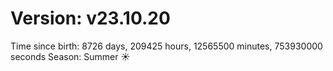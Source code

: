 # Version: v23.10.20
Time since birth: 8726 days, 209425 hours, 12565500 minutes, 753930000 seconds
Season: Summer ☀️
